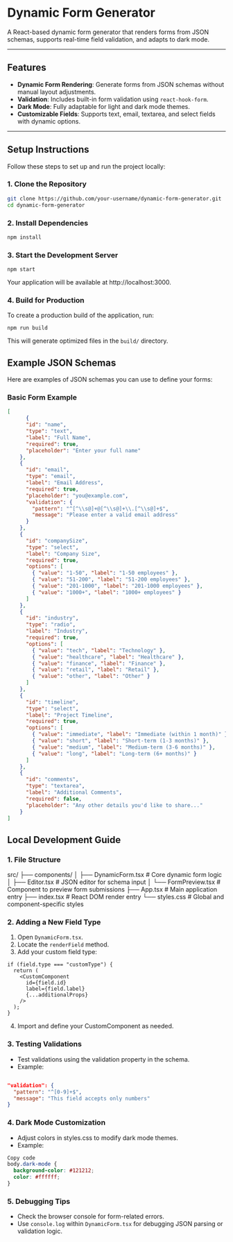# **Dynamic Form Generator**

A React-based dynamic form generator that renders forms from JSON schemas, supports real-time field validation, and adapts to dark mode.

---

## **Features**

- **Dynamic Form Rendering**: Generate forms from JSON schemas without manual layout adjustments.
- **Validation**: Includes built-in form validation using `react-hook-form`.
- **Dark Mode**: Fully adaptable for light and dark mode themes.
- **Customizable Fields**: Supports text, email, textarea, and select fields with dynamic options.

---

## **Setup Instructions**

Follow these steps to set up and run the project locally:

### **1. Clone the Repository**

```bash
git clone https://github.com/your-username/dynamic-form-generator.git
cd dynamic-form-generator
```
### **2. Install Dependencies**
```bash
npm install
```
### **3. Start the Development Server**
```
npm start
```
Your application will be available at http://localhost:3000.

### **4. Build for Production**
To create a production build of the application, run:
```
npm run build
```
This will generate optimized files in the ``build/`` directory.

## **Example JSON Schemas**
Here are examples of JSON schemas you can use to define your forms:

### **Basic Form Example**
```Json
[
      {
      "id": "name",
      "type": "text",
      "label": "Full Name",
      "required": true,
      "placeholder": "Enter your full name"
    },
    {
      "id": "email",
      "type": "email",
      "label": "Email Address",
      "required": true,
      "placeholder": "you@example.com",
      "validation": {
        "pattern": "^[^\\s@]+@[^\\s@]+\\.[^\\s@]+$",
        "message": "Please enter a valid email address"
      }
    },
    {
      "id": "companySize",
      "type": "select",
      "label": "Company Size",
      "required": true,
      "options": [
        { "value": "1-50", "label": "1-50 employees" },
        { "value": "51-200", "label": "51-200 employees" },
        { "value": "201-1000", "label": "201-1000 employees" },
        { "value": "1000+", "label": "1000+ employees" }
      ]
    },
    {
      "id": "industry",
      "type": "radio",
      "label": "Industry",
      "required": true,
      "options": [
        { "value": "tech", "label": "Technology" },
        { "value": "healthcare", "label": "Healthcare" },
        { "value": "finance", "label": "Finance" },
        { "value": "retail", "label": "Retail" },
        { "value": "other", "label": "Other" }
      ]
    },
    {
      "id": "timeline",
      "type": "select",
      "label": "Project Timeline",
      "required": true,
      "options": [
        { "value": "immediate", "label": "Immediate (within 1 month)" },
        { "value": "short", "label": "Short-term (1-3 months)" },
        { "value": "medium", "label": "Medium-term (3-6 months)" },
        { "value": "long", "label": "Long-term (6+ months)" }
      ]
    },
    {
      "id": "comments",
      "type": "textarea",
      "label": "Additional Comments",
      "required": false,
      "placeholder": "Any other details you'd like to share..."
    }
]
```
## **Local Development Guide**
### **1. File Structure**

src/
├── components/
│   ├── DynamicForm.tsx       # Core dynamic form logic
│   ├── Editor.tsx            # JSON editor for schema input
│   └── FormPreview.tsx       # Component to preview form submissions
├── App.tsx                   # Main application entry
├── index.tsx                 # React DOM render entry
└── styles.css                # Global and component-specific styles
          

### **2. Adding a New Field Type**
1. Open ``DynamicForm.tsx``.
2. Locate the ``renderField`` method.
3. Add your custom field type:

```tsx
if (field.type === "customType") {
  return (
    <CustomComponent
      id={field.id}
      label={field.label}
      {...additionalProps}
    />
  );
}
```
4. Import and define your CustomComponent as needed.
### **3. Testing Validations**
- Test validations using the validation property in the schema.
- Example:
```json

"validation": {
  "pattern": "^[0-9]+$",
  "message": "This field accepts only numbers"
}
```
### **4. Dark Mode Customization**
- Adjust colors in styles.css to modify dark mode themes.
- Example:
```css
Copy code
body.dark-mode {
  background-color: #121212;
  color: #ffffff;
}
```

### **5. Debugging Tips**
- Check the browser console for form-related errors.
- Use ``console.log`` within ``DynamicForm.tsx`` for debugging JSON parsing or validation logic.

